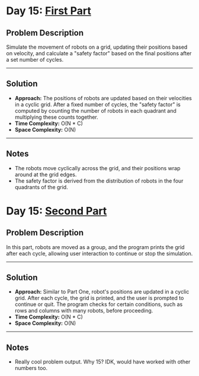 # Day 15: [First Part](https://adventofcode.com/2024/day/15)

## Problem Description
Simulate the movement of robots on a grid, updating their positions based on velocity, and calculate a "safety factor" based on the final positions after a set number of cycles.

---

## Solution

- **Approach:** The positions of robots are updated based on their velocities in a cyclic grid. After a fixed number of cycles, the "safety factor" is computed by counting the number of robots in each quadrant and multiplying these counts together.  
- **Time Complexity:** O(N * C)  
- **Space Complexity:** O(N)

---

## Notes
- The robots move cyclically across the grid, and their positions wrap around at the grid edges.
- The safety factor is derived from the distribution of robots in the four quadrants of the grid.

# Day 15: [Second Part](https://adventofcode.com/2024/day/15)

## Problem Description
In this part, robots are moved as a group, and the program prints the grid after each cycle, allowing user interaction to continue or stop the simulation.

---

## Solution

- **Approach:** Similar to Part One, robot's positions are updated in a cyclic grid. After each cycle, the grid is printed, and the user is prompted to continue or quit. The program checks for certain conditions, such as rows and columns with many robots, before proceeding.  
- **Time Complexity:** O(N * C)  
- **Space Complexity:** O(N)

---

## Notes
- Really cool problem output. Why 15? IDK, would have worked with other numbers too.

